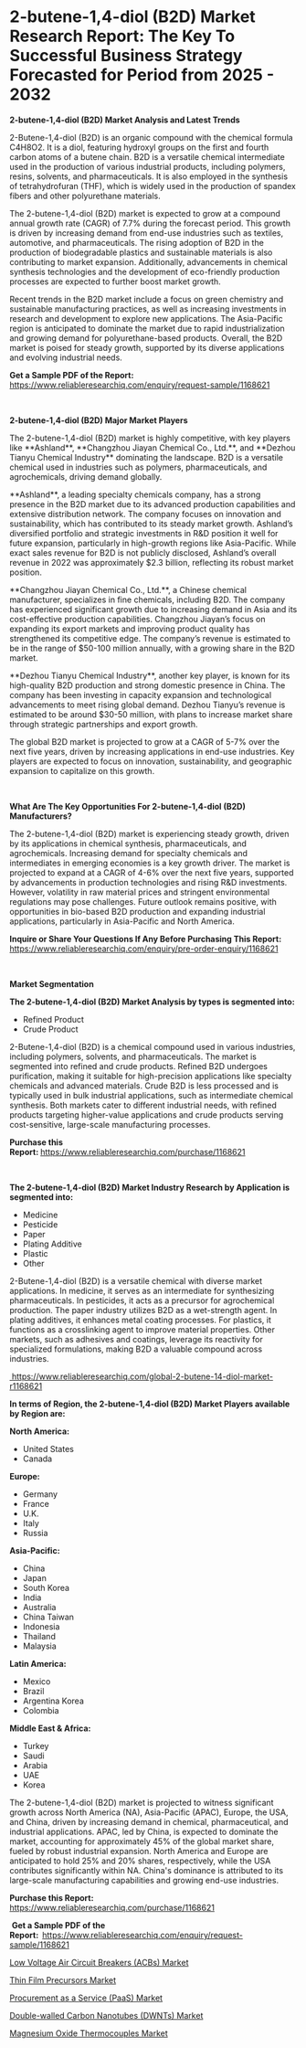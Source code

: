<p><h1>2-butene-1,4-diol (B2D) Market Research Report: The Key To Successful Business Strategy Forecasted for Period from 2025 - 2032</h1></p><p><strong>2-butene-1,4-diol (B2D) Market Analysis and Latest Trends</strong></p>
<p><p>2-Butene-1,4-diol (B2D) is an organic compound with the chemical formula C4H8O2. It is a diol, featuring hydroxyl groups on the first and fourth carbon atoms of a butene chain. B2D is a versatile chemical intermediate used in the production of various industrial products, including polymers, resins, solvents, and pharmaceuticals. It is also employed in the synthesis of tetrahydrofuran (THF), which is widely used in the production of spandex fibers and other polyurethane materials.</p><p>The 2-butene-1,4-diol (B2D) market is expected to grow at a compound annual growth rate (CAGR) of 7.7% during the forecast period. This growth is driven by increasing demand from end-use industries such as textiles, automotive, and pharmaceuticals. The rising adoption of B2D in the production of biodegradable plastics and sustainable materials is also contributing to market expansion. Additionally, advancements in chemical synthesis technologies and the development of eco-friendly production processes are expected to further boost market growth.</p><p>Recent trends in the B2D market include a focus on green chemistry and sustainable manufacturing practices, as well as increasing investments in research and development to explore new applications. The Asia-Pacific region is anticipated to dominate the market due to rapid industrialization and growing demand for polyurethane-based products. Overall, the B2D market is poised for steady growth, supported by its diverse applications and evolving industrial needs.</p></p>
<p><strong>Get a Sample PDF of the Report:&nbsp;</strong> <a href="https://www.reliableresearchiq.com/enquiry/request-sample/1168621?utm_campaign=1896&utm_medium=2&utm_source=Github&utm_content=ia&utm_term=20012025&utm_id=2-butene-14-diol-b2d">https://www.reliableresearchiq.com/enquiry/request-sample/1168621</a></p>
<p>&nbsp;</p>
<p><strong>2-butene-1,4-diol (B2D) Major Market Players</strong></p>
<p><p>The 2-butene-1,4-diol (B2D) market is highly competitive, with key players like **Ashland**, **Changzhou Jiayan Chemical Co., Ltd.**, and **Dezhou Tianyu Chemical Industry** dominating the landscape. B2D is a versatile chemical used in industries such as polymers, pharmaceuticals, and agrochemicals, driving demand globally.</p><p>**Ashland**, a leading specialty chemicals company, has a strong presence in the B2D market due to its advanced production capabilities and extensive distribution network. The company focuses on innovation and sustainability, which has contributed to its steady market growth. Ashland’s diversified portfolio and strategic investments in R&D position it well for future expansion, particularly in high-growth regions like Asia-Pacific. While exact sales revenue for B2D is not publicly disclosed, Ashland’s overall revenue in 2022 was approximately $2.3 billion, reflecting its robust market position.</p><p>**Changzhou Jiayan Chemical Co., Ltd.**, a Chinese chemical manufacturer, specializes in fine chemicals, including B2D. The company has experienced significant growth due to increasing demand in Asia and its cost-effective production capabilities. Changzhou Jiayan’s focus on expanding its export markets and improving product quality has strengthened its competitive edge. The company’s revenue is estimated to be in the range of $50-100 million annually, with a growing share in the B2D market.</p><p>**Dezhou Tianyu Chemical Industry**, another key player, is known for its high-quality B2D production and strong domestic presence in China. The company has been investing in capacity expansion and technological advancements to meet rising global demand. Dezhou Tianyu’s revenue is estimated to be around $30-50 million, with plans to increase market share through strategic partnerships and export growth.</p><p>The global B2D market is projected to grow at a CAGR of 5-7% over the next five years, driven by increasing applications in end-use industries. Key players are expected to focus on innovation, sustainability, and geographic expansion to capitalize on this growth.</p></p>
<p>&nbsp;</p>
<p><strong>What Are The Key Opportunities For 2-butene-1,4-diol (B2D) Manufacturers?</strong></p>
<p><p>The 2-butene-1,4-diol (B2D) market is experiencing steady growth, driven by its applications in chemical synthesis, pharmaceuticals, and agrochemicals. Increasing demand for specialty chemicals and intermediates in emerging economies is a key growth driver. The market is projected to expand at a CAGR of 4-6% over the next five years, supported by advancements in production technologies and rising R&D investments. However, volatility in raw material prices and stringent environmental regulations may pose challenges. Future outlook remains positive, with opportunities in bio-based B2D production and expanding industrial applications, particularly in Asia-Pacific and North America.</p></p>
<p><strong>Inquire or Share Your Questions If Any Before Purchasing This Report:</strong> <a href="https://www.reliableresearchiq.com/enquiry/pre-order-enquiry/1168621?utm_campaign=1896&utm_medium=2&utm_source=Github&utm_content=ia&utm_term=20012025&utm_id=2-butene-14-diol-b2d">https://www.reliableresearchiq.com/enquiry/pre-order-enquiry/1168621</a></p>
<p>&nbsp;</p>
<p><strong>Market Segmentation</strong></p>
<p><strong>The 2-butene-1,4-diol (B2D) Market Analysis by types is segmented into:</strong></p>
<p><ul><li>Refined Product</li><li>Crude Product</li></ul></p>
<p><p>2-Butene-1,4-diol (B2D) is a chemical compound used in various industries, including polymers, solvents, and pharmaceuticals. The market is segmented into refined and crude products. Refined B2D undergoes purification, making it suitable for high-precision applications like specialty chemicals and advanced materials. Crude B2D is less processed and is typically used in bulk industrial applications, such as intermediate chemical synthesis. Both markets cater to different industrial needs, with refined products targeting higher-value applications and crude products serving cost-sensitive, large-scale manufacturing processes.</p></p>
<p><strong>Purchase this Report:&nbsp;</strong><a href="https://www.reliableresearchiq.com/purchase/1168621?utm_campaign=1896&utm_medium=2&utm_source=Github&utm_content=ia&utm_term=20012025&utm_id=2-butene-14-diol-b2d">https://www.reliableresearchiq.com/purchase/1168621</a></p>
<p>&nbsp;</p>
<p><strong>The 2-butene-1,4-diol (B2D) Market Industry Research by Application is segmented into:</strong></p>
<p><ul><li>Medicine</li><li>Pesticide</li><li>Paper</li><li>Plating Additive</li><li>Plastic</li><li>Other</li></ul></p>
<p><p>2-Butene-1,4-diol (B2D) is a versatile chemical with diverse market applications. In medicine, it serves as an intermediate for synthesizing pharmaceuticals. In pesticides, it acts as a precursor for agrochemical production. The paper industry utilizes B2D as a wet-strength agent. In plating additives, it enhances metal coating processes. For plastics, it functions as a crosslinking agent to improve material properties. Other markets, such as adhesives and coatings, leverage its reactivity for specialized formulations, making B2D a valuable compound across industries.</p></p>
<p><a href="https://www.reliableresearchiq.com/global-2-butene-14-diol-market-r1168621?utm_campaign=1896&utm_medium=2&utm_source=Github&utm_content=ia&utm_term=20012025&utm_id=2-butene-14-diol-b2d">&nbsp;https://www.reliableresearchiq.com/global-2-butene-14-diol-market-r1168621</a></p>
<p><strong>In terms of Region, the 2-butene-1,4-diol (B2D) Market Players available by Region are:</strong></p>
<p>
    <p> <strong> North America: </strong>
        <ul>
            <li>United States</li>
            <li>Canada</li>
        </ul>
        </p> 
    <p> <strong> Europe: </strong>
        <ul>
            <li>Germany</li>
            <li>France</li>
            <li>U.K.</li>
            <li>Italy</li>
            <li>Russia</li>
        </ul>
        </p> 
    <p> <strong> Asia-Pacific: </strong>
        <ul>
            <li>China</li>
            <li>Japan</li>
            <li>South Korea</li>
            <li>India</li>
            <li>Australia</li>
            <li>China Taiwan</li>
            <li>Indonesia</li>
            <li>Thailand</li>
            <li>Malaysia</li>
        </ul>
        </p> 
    <p> <strong> Latin America: </strong>
        <ul>
            <li>Mexico</li>
            <li>Brazil</li>
            <li>Argentina Korea</li>
            <li>Colombia</li>
        </ul>
        </p> 
    <p> <strong> Middle East & Africa: </strong>
        <ul>
            <li>Turkey</li>
            <li>Saudi</li>
            <li>Arabia</li>
            <li>UAE</li>
            <li>Korea</li>
        </ul>
    </p>
    </p>
<p><p>The 2-butene-1,4-diol (B2D) market is projected to witness significant growth across North America (NA), Asia-Pacific (APAC), Europe, the USA, and China, driven by increasing demand in chemical, pharmaceutical, and industrial applications. APAC, led by China, is expected to dominate the market, accounting for approximately 45% of the global market share, fueled by robust industrial expansion. North America and Europe are anticipated to hold 25% and 20% shares, respectively, while the USA contributes significantly within NA. China's dominance is attributed to its large-scale manufacturing capabilities and growing end-use industries.</p></p>
<p><strong>Purchase this Report: </strong><a href="https://www.reliableresearchiq.com/purchase/1168621?utm_campaign=1896&utm_medium=2&utm_source=Github&utm_content=ia&utm_term=20012025&utm_id=2-butene-14-diol-b2d">https://www.reliableresearchiq.com/purchase/1168621</a></p>
<p>&nbsp;<strong>Get a Sample PDF of the Report:&nbsp;&nbsp;</strong><a href="https://www.reliableresearchiq.com/enquiry/request-sample/1168621?utm_campaign=1896&utm_medium=2&utm_source=Github&utm_content=ia&utm_term=20012025&utm_id=2-butene-14-diol-b2d">https://www.reliableresearchiq.com/enquiry/request-sample/1168621</a></p>
<p><strong></strong></p>
<p><p><a href="https://www.linkedin.com/pulse/strategic-market-research-report-low-voltage-air-circuit-breakers-cwgqe?utm_campaign=1896&utm_medium=2&utm_source=Github&utm_content=ia&utm_term=20012025&utm_id=2-butene-14-diol-b2d">Low Voltage Air Circuit Breakers (ACBs) Market</a></p><p><a href="https://www.linkedin.com/pulse/consistent-increase-thin-film-precursors-market-forecasted-cagr-ch0ae?utm_campaign=1896&utm_medium=2&utm_source=Github&utm_content=ia&utm_term=20012025&utm_id=2-butene-14-diol-b2d">Thin Film Precursors Market</a></p><p><a href="https://www.linkedin.com/pulse/how-129-growth-procurement-service-paas-market-shaped-0ta5c?utm_campaign=1896&utm_medium=2&utm_source=Github&utm_content=ia&utm_term=20012025&utm_id=2-butene-14-diol-b2d">Procurement as a Service (PaaS) Market</a></p><p><a href="https://www.linkedin.com/pulse/comprehensive-overview-double-walled-carbon-nanotubes-1ethc?utm_campaign=1896&utm_medium=2&utm_source=Github&utm_content=ia&utm_term=20012025&utm_id=2-butene-14-diol-b2d">Double-walled Carbon Nanotubes (DWNTs) Market</a></p><p><a href="https://www.linkedin.com/pulse/revenue-analysis-growth-forecast-magnesium-oxide-thermocouples-rbylc?utm_campaign=1896&utm_medium=2&utm_source=Github&utm_content=ia&utm_term=20012025&utm_id=2-butene-14-diol-b2d">Magnesium Oxide Thermocouples Market</a></p></p>